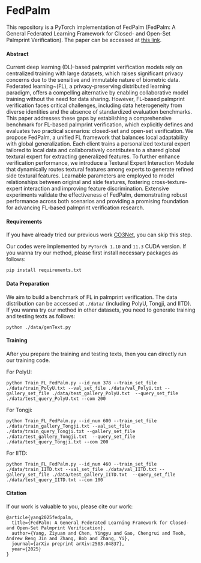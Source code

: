 # FedPalm

This repository is a PyTorch implementation of FedPalm (FedPalm: A General Federated Learning Framework for Closed- and Open-Set Palmprint Verification). The paper can be accessed at [this link](https://arxiv.org/abs/2503.04837). 

#### Abstract
Current deep learning (DL)-based palmprint verification models rely on centralized training with large datasets, which raises significant privacy concerns due to the sensitive and immutable nature of biometric data. Federated learning~(FL), a privacy-preserving distributed learning paradigm, offers a compelling alternative by enabling collaborative model training without the need for data sharing. However, FL-based palmprint verification faces critical challenges, including data heterogeneity from diverse identities and the absence of standardized evaluation benchmarks. This paper addresses these gaps by establishing a comprehensive benchmark for FL-based palmprint verification, which explicitly defines and evaluates two practical scenarios: closed-set and open-set verification. We propose FedPalm, a unified FL framework that balances local adaptability with global generalization. Each client trains a personalized textural expert tailored to local data and collaboratively contributes to a shared global textural expert for extracting generalized features. To further enhance verification performance, we introduce a Textural Expert Interaction Module that dynamically routes textural features among experts to generate refined side textural features. Learnable parameters are employed to model relationships between original and side features, fostering cross-texture-expert interaction and improving feature discrimination. Extensive experiments validate the effectiveness of FedPalm, demonstrating robust performance across both scenarios and providing a promising foundation for advancing FL-based palmprint verification research. 



#### Requirements

If you have already tried our previous work [CO3Net](https://github.com/Zi-YuanYang/CO3Net), you can skip this step.

Our codes were implemented by ```PyTorch 1.10``` and ```11.3``` CUDA version. If you wanna try our method, please first install necessary packages as follows:

```
pip install requirements.txt
```

#### Data Preparation
We aim to build a benchmark of FL in palmprint verification. The data distribution can be accessed at ``./data/`` (including PolyU, Tongji, and IITD). If you wanna try our method in other datasets, you need to generate training and testing texts as follows:

```
python ./data/genText.py
```

#### Training
After you prepare the training and testing texts, then you can directly run our training code. 

For PolyU:
```
python Train_FL_FedPalm.py --id_num 378 --train_set_file ./data/train_PolyU.txt --val_set_file ./data/val_PolyU.txt --gallery_set_file ./data/test_gallery_PolyU.txt  --query_set_file ./data/test_query_PolyU.txt --com 200
```

For Tongji:
```
python Train_FL_FedPalm.py --id_num 600 --train_set_file ./data/train_gallery_Tongji.txt --val_set_file ./data/train_query_Tongji.txt --gallery_set_file ./data/test_gallery_Tongji.txt  --query_set_file ./data/test_query_Tongji.txt --com 200
```

For IITD:
```
python Train_FL_FedPalm.py --id_num 460 --train_set_file ./data/train_IITD.txt --val_set_file ./data/val_IITD.txt --gallery_set_file ./data/test_gallery_IITD.txt  --query_set_file ./data/test_query_IITD.txt --com 100
```

#### Citation
If our work is valuable to you, please cite our work:
```
@article{yang2025fedpalm,
  title={FedPalm: A General Federated Learning Framework for Closed-and Open-Set Palmprint Verification},
  author={Yang, Ziyuan and Chen, Yingyu and Gao, Chengrui and Teoh, Andrew Beng Jin and Zhang, Bob and Zhang, Yi},
  journal={arXiv preprint arXiv:2503.04837},
  year={2025}
}
```
